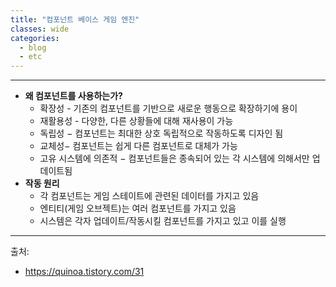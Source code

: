 ```yaml
---
title: "컴포넌트 베이스 게임 엔진"
classes: wide
categories: 
  - blog
  - etc
---
```

---   

* **왜 컴포넌트를 사용하는가?**
  - 확장성 - 기존의 컴포넌트를 기반으로 새로운 행동으로 확장하기에 용이
  - 재활용성 - 다양한, 다른 상황들에 대해 재사용이 가능
  - 독립성 − 컴포넌트는 최대한 상호 독립적으로 작동하도록 디자인 됨
  - 교체성− 컴포넌트는 쉽게 다른 컴포넌트로 대체가 가능
  - 고유 시스템에 의존적 − 컴포넌트들은 종속되어 있는 각 시스템에 의해서만 업데이트됨
* **작동 원리**
  - 각 컴포넌트는 게임 스테이트에 관련된 데이터를 가지고 있음
  - 엔티티(게임 오브젝트)는 여러 컴포넌트를 가지고 있음
  - 시스템은 각자 업데이트/작동시킬 컴포넌트를 가지고 있고 이를 실행
   
---  
출처:   
* https://quinoa.tistory.com/31
